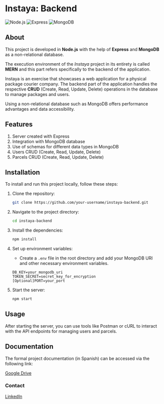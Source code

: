 # Instaya: Backend

![Node.js](https://img.shields.io/badge/Node.js-339933?style=for-the-badge&logo=nodedotjs&logoColor=white)
![Express](https://img.shields.io/badge/Express-000000?style=for-the-badge&logo=express&logoColor=white)
![MongoDB](https://img.shields.io/badge/MongoDB-47A248?style=for-the-badge&logo=mongodb&logoColor=white)

## About

This project is developed in **Node.js** with the help of **Express** and **MongoDB** as a non-relational database.

The execution environment of the _Instaya_ project in its entirety is called **MERN** and this part refers specifically to the backend of the application.

Instaya is an exercise that showcases a web application for a physical package courier company. The backend part of the application handles the respective **CRUD** (Create, Read, Update, Delete) operations in the database to manage packages and users.

Using a non-relational database such as MongoDB offers performance advantages and data accessibility.

## Features

1. Server created with Express
2. Integration with MongoDB database
3. Use of schemas for different data types in MongoDB
4. Users CRUD (Create, Read, Update, Delete)
5. Parcels CRUD (Create, Read, Update, Delete)

## Installation

To install and run this project locally, follow these steps:

1. Clone the repository:
   ```bash
   git clone https://github.com/your-username/instaya-backend.git
   ```
2. Navigate to the project directory:
   ```bash
   cd instaya-backend
   ```
3. Install the dependencies:
   ```bash
   npm install
   ```
4. Set up environment variables:

   - Create a `.env` file in the root directory and add your MongoDB URI and other necessary environment variables.

   ```env
   DB_KEY=your_mongodb_uri
   TOKEN_SECRET=secret_key_for_encryption
   [Optional]PORT=your_port
   ```

5. Start the server:
   ```bash
   npm start
   ```

## Usage

After starting the server, you can use tools like Postman or cURL to interact with the API endpoints for managing users and parcels.

## Documentation

The formal project documentation (in Spanish) can be accessed via the following link:

[Google Drive](https://drive.google.com/file/d/1v7anSEonx4DkO3JBXeIhxUjEv6Eu6TLY/view?usp=sharing)

### Contact

[LinkedIn](https://www.linkedin.com/in/camilocastell/)
